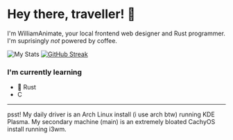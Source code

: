 # Hey there, traveller! 👋

I'm WilliamAnimate, your local frontend web designer and Rust programmer. I'm suprisingly *not* powered by coffee.

<!-- ![Top Languages](https://github-readme-stats.vercel.app/api/top-langs/?username=WilliamAnimate&show_icons=true&theme=dark&layout=compact&custom_title=Most%20used%20languages) -->
![My Stats](https://github-readme-stats.vercel.app/api?username=WilliamAnimate&count_private=true&theme=dark&show_icons=true&custom_title=My%20stats)
[![GitHub Streak](https://streak-stats.demolab.com?user=williamanimate&theme=github-dark-blue)](https://git.io/streak-stats)

### I'm currently learning

- 🦀 Rust
- C

---

psst! My daily driver is an Arch Linux install (i use arch btw) running KDE Plasma. My secondary machine (main) is an extremely bloated CachyOS install running i3wm.
